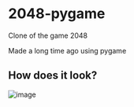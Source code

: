# 2048-pygame
Clone of the game 2048

Made a long time ago using pygame

## How does it look?
![image](https://user-images.githubusercontent.com/29550784/110412912-9a570580-8052-11eb-9ec3-4d9e10e85cc2.png)


